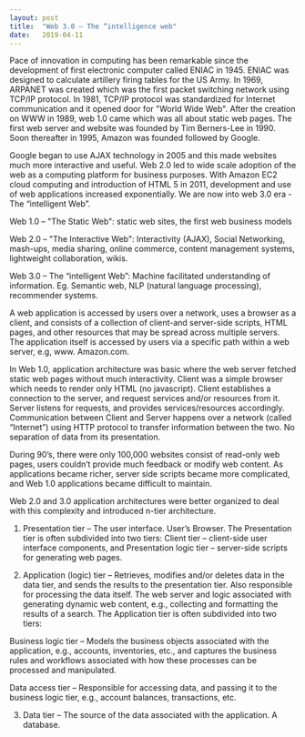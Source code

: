 ```yaml
---
layout: post
title:  "Web 3.0 – The “intelligence web"
date:   2019-04-11
---
```

Pace of innovation in computing has been remarkable since the development of first electronic computer called ENIAC in 1945. ENIAC was designed to calculate artillery firing tables for the US Army. In 1969, ARPANET was created which was the first packet switching network using TCP/IP protocol. In 1981, TCP/IP protocol was standardized for Internet communication and it opened door for "World Wide Web". After the creation on WWW in 1989, web 1.0 came which was all about static web pages. The first web server and website was founded by Tim Berners-Lee in 1990. Soon thereafter in 1995, Amazon was founded followed by Google. 

Google began to use AJAX technology in 2005 and this made websites much more interactive and useful. Web 2.0 led to wide scale adoption of the web as a computing platform for business purposes. With Amazon EC2 cloud computing and introduction of HTML 5 in 2011, development and use of web applications increased exponentially. We are now into web 3.0 era - The “intelligent Web”.

Web 1.0 – "The Static Web": static web sites, the first web business models

Web 2.0 – "The Interactive Web": Interactivity (AJAX), Social Networking, mash-ups, media sharing, online commerce, content management systems, lightweight collaboration, wikis.

Web 3.0 – The “intelligent Web”: Machine facilitated understanding of information. Eg. Semantic web, NLP (natural language processing), recommender systems.

A web application is accessed by users over a network, uses a browser as a client, and consists of a collection of client-and server-side scripts, HTML pages, and other resources that may be spread across multiple servers. The application itself is accessed by users via a specific path within a web server, e.g, www. Amazon.com.

In Web 1.0, application architecture was basic where the web server fetched static web pages without much interactivity. Client was a simple browser which needs to render only HTML (no javascript). Client establishes a connection to the server, and request services and/or resources from it. Server listens for requests, and provides services/resources accordingly. Communication between Client and Server happens over a network (called “Internet”) using HTTP protocol to transfer information between the two. No separation of data from its presentation.

During 90’s, there were only 100,000 websites consist of read-only web pages, users couldn’t provide much feedback or modify web content. As applications became richer, server side scripts became more complicated, and Web 1.0 applications became difficult to maintain.

Web 2.0 and 3.0 application architectures were better organized to deal with this complexity and introduced n-tier architecture.

1. Presentation tier – The user interface. User’s Browser. The Presentation tier is often subdivided into two tiers: Client tier – client-side user interface components, and Presentation logic tier – server-side scripts for generating web pages.

2. Application (logic) tier – Retrieves, modifies and/or deletes data in the data tier, and sends the results to the presentation tier. Also responsible for processing the data itself. The web server and logic associated with generating dynamic web content, e.g., collecting and formatting the results of a search. The Application tier is often subdivided into two tiers:

Business logic tier – Models the business objects associated with the application, e.g., accounts, inventories, etc., and captures the business rules and workflows associated with how these processes can be processed and manipulated.

Data access tier – Responsible for accessing data, and passing it to the business logic tier, e.g., account balances, transactions, etc.

3. Data tier – The source of the data associated with the application. A database.
